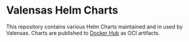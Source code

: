 # Valensas Helm Charts

This repository contains various Helm Charts maintained and in used by Valensas. Charts are published to [Docker Hub](https://hub.docker.com/u/valensas) as OCI artifacts.